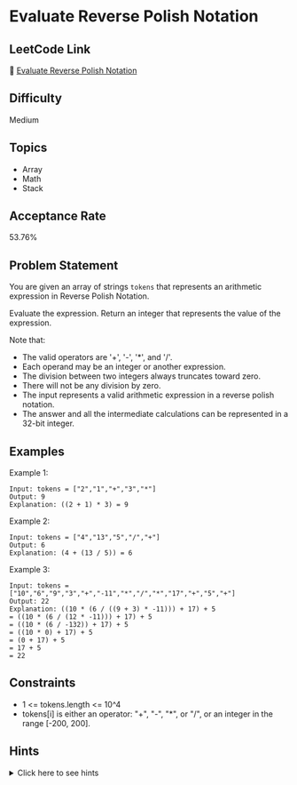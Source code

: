 # Evaluate Reverse Polish Notation

## LeetCode Link
🔗 [Evaluate Reverse Polish Notation](https://leetcode.com/problems/evaluate-reverse-polish-notation)

## Difficulty
Medium

## Topics
- Array
- Math
- Stack

## Acceptance Rate
53.76%

## Problem Statement
You are given an array of strings `tokens` that represents an arithmetic expression in Reverse Polish Notation.

Evaluate the expression. Return an integer that represents the value of the expression.

Note that:
- The valid operators are '+', '-', '*', and '/'.
- Each operand may be an integer or another expression.
- The division between two integers always truncates toward zero.
- There will not be any division by zero.
- The input represents a valid arithmetic expression in a reverse polish notation.
- The answer and all the intermediate calculations can be represented in a 32-bit integer.

## Examples
Example 1:
```
Input: tokens = ["2","1","+","3","*"]
Output: 9
Explanation: ((2 + 1) * 3) = 9
```

Example 2:
```
Input: tokens = ["4","13","5","/","+"]
Output: 6
Explanation: (4 + (13 / 5)) = 6
```

Example 3:
```
Input: tokens = ["10","6","9","3","+","-11","*","/","*","17","+","5","+"]
Output: 22
Explanation: ((10 * (6 / ((9 + 3) * -11))) + 17) + 5
= ((10 * (6 / (12 * -11))) + 17) + 5
= ((10 * (6 / -132)) + 17) + 5
= ((10 * 0) + 17) + 5
= (0 + 17) + 5
= 17 + 5
= 22
```

## Constraints
- 1 <= tokens.length <= 10^4
- tokens[i] is either an operator: "+", "-", "*", or "/", or an integer in the range [-200, 200].

## Hints
<details>
<summary>Click here to see hints</summary>

1. Use a stack to store numbers.
2. When encountering an operator, pop two numbers from the stack.
3. Perform the operation and push the result back to stack.
4. The final answer will be the only number left in stack.

</details>
